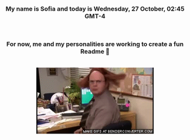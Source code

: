 


<div align="center">
<h3 >My name is Sofia and today is Wednesday, 27 October, 02:45 GMT-4</h3><br>
<h3 >For now, me and my personalities are working to create a fun Readme 👋
</h3><br>
<img src='img/dwight.gif' alt='working...'/>
</div>
